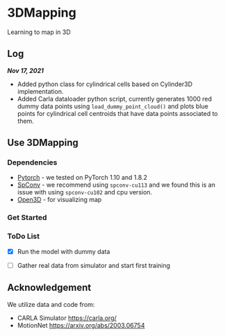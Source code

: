 # 3DMapping
Learning to map in 3D

## Log

***Nov 17, 2021*** 

* Added python class for cylindrical cells based on Cylinder3D implementation.
* Added Carla dataloader python script, currently generates 1000 red dummy data points using `load_dummy_point_cloud()` and plots blue points for cylindrical cell centroids that have data points associated to them.

## Use 3DMapping
### Dependencies
* [Pytorch](https://pytorch.org/get-started/locally/) - we tested on PyTorch 1.10 and 1.8.2
* [SpConv](https://github.com/traveller59/spconv) - we recommend using `spconv-cu113` and we found this is an issue with using `spconv-cu102` and cpu version.
* [Open3D](http://www.open3d.org/) - for visualizing map
### Get Started
### ToDo List
- [x] Run the model with dummy data
- [ ] Gather real data from simulator and start first training


## Acknowledgement
We utilize data and code from: 
- CARLA Simulator https://carla.org/ 
- MotionNet https://arxiv.org/abs/2003.06754 